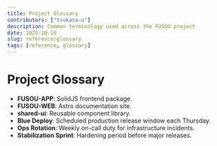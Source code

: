```yaml
---
title: Project Glossary
contributors: ["tsukasa-u"]
description: Common terminology used across the FUSOU project
date: 2025-10-10
slug: reference/glossary
tags: [reference, glossary]
---
```


# Project Glossary

- **FUSOU-APP**: SolidJS frontend package.
- **FUSOU-WEB**: Astro documentation site.
- **shared-ui**: Reusable component library.
- **Blue Deploy**: Scheduled production release window each Thursday.
- **Ops Rotation**: Weekly on-call duty for infrastructure incidents.
- **Stabilization Sprint**: Hardening period before major releases.

